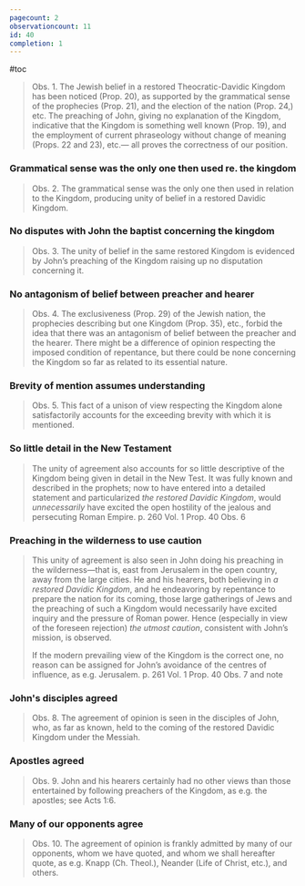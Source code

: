 ```yaml
---
pagecount: 2
observationcount: 11
id: 40
completion: 1
---
```

#toc

>Obs. 1. The Jewish belief in a restored Theocratic-Davidic Kingdom has been noticed (Prop. 20), as supported by the grammatical sense of the prophecies (Prop. 21), and the election of the nation (Prop. 24,) etc. The preaching of John, giving no explanation of the Kingdom, indicative that the Kingdom is something well known (Prop. 19), and the employment of current phraseology without change of meaning (Props. 22 and 23), etc.— all proves the correctness of our position.
### Grammatical sense was the only one then used re. the kingdom
>Obs. 2. The grammatical sense was the only one then used in relation to the Kingdom, producing unity of belief in a restored Davidic Kingdom.
### No disputes with John the baptist concerning the kingdom
>Obs. 3. The unity of belief in the same restored Kingdom is evidenced by John’s preaching of the Kingdom raising up no disputation concerning it.
### No antagonism of belief between preacher and hearer
>Obs. 4. The exclusiveness (Prop. 29) of the Jewish nation, the prophecies describing but one Kingdom (Prop. 35), etc., forbid the idea that there was an antagonism of belief between the preacher and the hearer. There might be a difference of opinion respecting the imposed condition of repentance, but there could be none concerning the Kingdom so far as related to its essential nature.
### Brevity of mention assumes understanding
>Obs. 5. This fact of a unison of view respecting the Kingdom alone satisfactorily accounts for the exceeding brevity with which it is mentioned.
### So little detail in the New Testament
>The unity of agreement also accounts for so little descriptive of the Kingdom being given in detail in the New Test. It was fully known and described in the prophets; now to have entered into a detailed statement and particularized *the restored Davidic Kingdom*, would *unnecessarily* have excited the open hostility of the jealous and persecuting Roman Empire.
>p. 260 Vol. 1 Prop. 40 Obs. 6
### Preaching in the wilderness to use caution
>This unity of agreement is also seen in John doing his preaching in the wilderness—that is, east from Jerusalem in the open country, away from the large cities. He and his hearers, both believing in *a restored Davidic Kingdom*, and he endeavoring by repentance to prepare the nation for its coming, those large gatherings of Jews and the preaching of such a Kingdom would necessarily have excited inquiry and the pressure of Roman power. Hence (especially in view of the foreseen rejection) *the utmost caution*, consistent with John’s mission, is observed. 
>
>If the modern prevailing view of the Kingdom is the correct one, no reason can be assigned for John’s avoidance of the centres of influence, as e.g. Jerusalem.
>p. 261 Vol. 1 Prop. 40 Obs. 7 and note

### John's disciples agreed
>Obs. 8. The agreement of opinion is seen in the disciples of John, who, as far as known, held to the coming of the restored Davidic Kingdom under the Messiah.
### Apostles agreed
>Obs. 9. John and his hearers certainly had no other views than those entertained by following preachers of the Kingdom, as e.g. the apostles; see Acts 1:6.
### Many of our opponents agree
>Obs. 10. The agreement of opinion is frankly admitted by many of our opponents, whom we have quoted, and whom we shall hereafter quote, as e.g. Knapp (Ch. Theol.), Neander (Life of Christ, etc.), and others.


